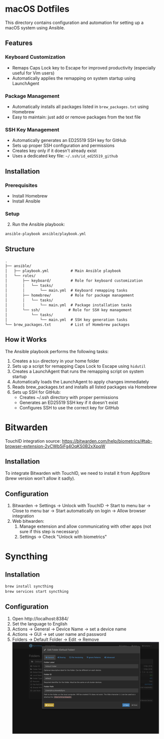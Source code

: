 # macOS Dotfiles

This directory contains configuration and automation for setting up a macOS system using Ansible.

## Features

### Keyboard Customization
- Remaps Caps Lock key to Escape for improved productivity (especially useful for Vim users)
- Automatically applies the remapping on system startup using LaunchAgent

### Package Management
- Automatically installs all packages listed in `brew_packages.txt` using Homebrew
- Easy to maintain: just add or remove packages from the text file

### SSH Key Management
- Automatically generates an ED25519 SSH key for GitHub
- Sets up proper SSH configuration and permissions
- Creates key only if it doesn't already exist
- Uses a dedicated key file: `~/.ssh/id_ed25519_github`

## Installation

### Prerequisites
- Install Homebrew
- Install Ansible

### Setup
2. Run the Ansible playbook:
```bash
ansible-playbook ansible/playbook.yml
```

## Structure

```
.
├── ansible/
│   ├── playbook.yml          # Main Ansible playbook
│   └── roles/
│       ├── keyboard/         # Role for keyboard customization
│       │   └── tasks/
│       │       └── main.yml  # Keyboard remapping tasks
│       ├── homebrew/         # Role for package management
│       │   └── tasks/
│       │       └── main.yml  # Package installation tasks
│       └── ssh/             # Role for SSH key management
│           └── tasks/
│               └── main.yml  # SSH key generation tasks
└── brew_packages.txt         # List of Homebrew packages
```

## How it Works

The Ansible playbook performs the following tasks:

1. Creates a `bin` directory in your home folder
2. Sets up a script for remapping Caps Lock to Escape using `hidutil`
3. Creates a LaunchAgent that runs the remapping script on system startup
4. Automatically loads the LaunchAgent to apply changes immediately
5. Reads brew_packages.txt and installs all listed packages via Homebrew
6. Sets up SSH for GitHub:
   - Creates ~/.ssh directory with proper permissions
   - Generates an ED25519 SSH key if it doesn't exist
   - Configures SSH to use the correct key for GitHub

# Bitwarden
TouchID integration source: https://bitwarden.com/help/biometrics/#tab-browser-extension-2vCWb5iFg4OqKS0B2xXpqW
## Installation
To integrate Bitwarden with TouchID, we need to install it from AppStore (brew version won't allow it sadly).

## Configuration
1. Bitwarden -> Settings
    -> Unlock with TouchID
    -> Start to menu bar
    -> Close to menu bar
    -> Start automatically on login
    -> Allow browser integration
2. Web bitwarden:
    1. Manage extension and allow communicating with other apps (not sure if this step is necessary)
    2. Settings -> Check "Unlock with biometrics"
# Syncthing
## Installation
```sh
brew install syncthing
brew services start syncthing
```
## Configuration
1. Open http://localhost:8384/
2. Set the language to English
3. Actions -> General -> Device Name -> set a device name
4. Actions -> GUI -> set user name and password
5. Folders -> Default Folder -> Edit -> Remove
![Removing](<Screenshot 2025-04-03 at 21.22.47.png>)